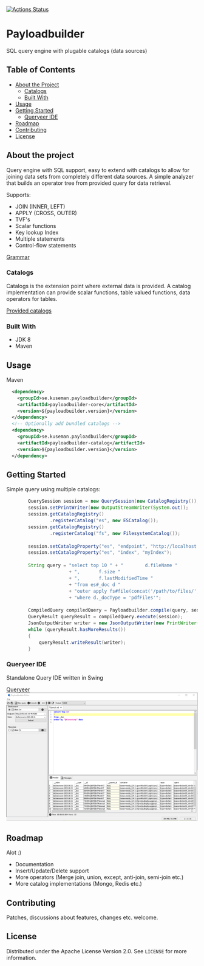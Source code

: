 [![Actions Status](https://github.com/kuseman/payloadbuilder/workflows/Java%20CI%20with%20Maven/badge.svg)](https://github.com/kuseman/payloadbuilder/actions)

# Payloadbuilder

SQL query engine with plugable catalogs (data sources)

## Table of Contents

* [About the Project](#about-the-project)
  * [Catalogs](#catalogs)
  * [Built With](#built-with)
* [Usage](#usage)
* [Getting Started](#getting-started)
  * [Queryeer IDE](#queryeer-ide)
* [Roadmap](#roadmap)
* [Contributing](#contributing)
* [License](#license)

## About the project

Query engine with SQL support, easy to extend with catalogs to allow for joining data sets from completely different data sources.
A simple analyzer that builds an operator tree from provided query for data retrieval.

Supports:

* JOIN (INNER, LEFT)
* APPLY (CROSS, OUTER)
* TVF's
* Scalar functions
* Key lookup Index
* Multiple statements
* Control-flow statements

[Grammar](https://github.com/kuseman/payloadbuilder/blob/master/payloadbuilder-core/src/main/resources/antlr4/se/kuseman/payloadbuilder/core/parser/PayloadBuilderQuery.g4)

### Catalogs

Catalogs is the extension point where external data is provided.
A catalog implementation can provide scalar functions, table valued functions,
data operators for tables.

[Provided catalogs](https://github.com/kuseman/payloadbuilder/tree/master/payloadbuilder-catalog)

### Built With

* JDK 8
* Maven

## Usage

Maven
```xml
  <dependency>
    <groupId>se.kuseman.payloadbuilder</groupId>
    <artifactId>payloadbuilder-core</artifactId>
    <version>${payloadbuilder.version}</version>
  </dependency>
  <!-- Optionally add bundled catalogs -->
  <dependency>
    <groupId>se.kuseman.payloadbuilder</groupId>
    <artifactId>payloadbuilder-catalog</artifactId>
    <version>${payloadbuilder.version}</version>
  </dependency>
```

## Getting Started

Simple query using multiple catalogs:

```java
        QuerySession session = new QuerySession(new CatalogRegistry());
        session.setPrintWriter(new OutputStreamWriter(System.out));
        session.getCatalogRegistry()
                .registerCatalog("es", new ESCatalog());
        session.getCatalogRegistry()
                .registerCatalog("fs", new FilesystemCatalog());

        session.setCatalogProperty("es", "endpoint", "http://localhost:19200");
        session.setCatalogProperty("es", "index", "myIndex");

        String query = "select top 10 " + "        d.fileName "
                       + ",       f.size "
                       + ",       f.lastModifiedTime "
                       + "from es#_doc d "
                       + "outer apply fs#file(concat('/path/to/files/', d.fileName)) f "
                       + "where d._docType = 'pdfFiles'";

        CompiledQuery compiledQuery = Payloadbuilder.compile(query, session);
        QueryResult queryResult = compiledQuery.execute(session);
        JsonOutputWriter writer = new JsonOutputWriter(new PrintWriter(System.out));
        while (queryResult.hasMoreResults())
        {
            queryResult.writeResult(writer);
        }
```

### Queryeer IDE

Standalone Query IDE written in Swing

[Queryeer](https://github.com/kuseman/Queryeer)
![Queryeer](/documentation/queryeer.png?raw=true "Queryeer")

## Roadmap

Alot :)
* Documentation
* Insert/Update/Delete support
* More operators (Merge join, union, except, anti-join, semi-join etc.)
* More catalog implementations (Mongo, Redis etc.)

## Contributing

Patches, discussions about features, changes etc. welcome. 

## License

Distributed under the Apache License Version 2.0. See `LICENSE` for more information.